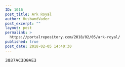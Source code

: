 ```yaml
---
ID: 1016
post_title: Ark Royal
author: HusbandVader
post_excerpt: ""
layout: post
permalink: >
  https://portalrepository.com/2018/02/05/ark-royal/
published: true
post_date: 2018-02-05 14:40:30
---
```

<pre>3037AC3D0AE3</pre>